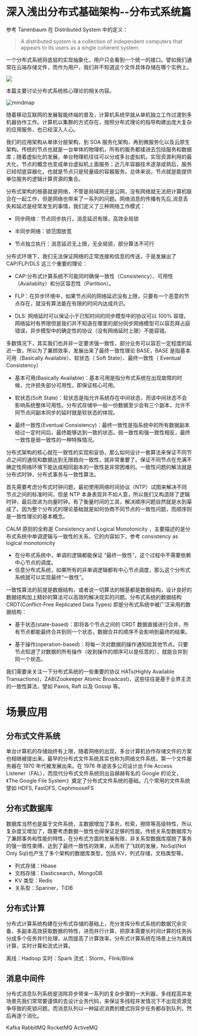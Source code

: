 # 深入浅出分布式基础架构--分布式系统篇

参考 Tanenbaum 在 Distributed System 中的定义：

> A distributed system is a collection of independent computers that appears to its users as a single coherent system.

一个分布式系统将底层的实现抽象化，用户只会看到一个统一的接口。譬如我们通常在云端存储文件，而作为用户，我们并不知道这个文件具体存储在哪个实例上。

![](https://i.postimg.cc/GhmVHR43/image.png)

本篇主要讨论分布式系统核心理论的相关内容。

![mindmap](https://i.postimg.cc/GtrwtKbg/image.png)

随着移动互联网的发展智能终端的普及，计算机系统早就从单机独立工作过渡到多机器协作工作。计算机以集群的方式存在，按照分布式理论的指导构建出庞大复杂的应用服务，也已经深入人心。

我们的应用架构从单体分层架构，到 SOA 服务化架构，再到微服务化以及云原生架构。传统的节点也就是一台单体的物理机，所有的服务都揉进去包括服务和数据库；随着虚拟化的发展，单台物理机往往可以分成多台虚拟机，实现资源利用的最大化，节点的概念也变成单台虚拟机上面服务；近几年容器技术逐渐成熟后，服务已经彻底容器化，也就是节点只是轻量级的容器服务。总体来说，节点就是能提供单位服务的逻辑计算资源的集合。

分布式架构的根基就是网络，不管是局域网还是公网，没有网络就无法把计算机联合在一起工作，但是网络也带来了一系列的问题。网络消息的传播有先后,消息丢失和延迟是经常发生的事情，我们定义了三种网络工作模式：

- 同步网络：节点同步执行，消息延迟有限，高效全局锁

- 半同步网络：锁范围放宽

- 节点独立执行：消息延迟无上限，无全局锁，部分算法不可行

分布式环境下，我们无法保证网络的正常连接和信息的传送，于是发展出了 CAP/FLP/DLS 这三个重要的理论：

- CAP:分布式计算系统不可能同时确保一致性（Consistency）、可用性（Availablity）和分区容忍性（Partition）。

- FLP：在异步环境中，如果节点间的网络延迟没有上限，只要有一个恶意的节点存在，就没有算法能在有限的时间内达成共识。

- DLS: 网络延时可以保证小于已知时间的同步模型中的协议可以 100% 容错，网络延时有界限但是我们并不知道在哪里的部分同步网络模型可以容忍拜占庭错误，异步模型中的确定性的协议（没有网络延时上限）不能容错。

多数情况下，其实我们也并非一定要求强一致性，部分业务可以容忍一定程度的延迟一致，所以为了兼顾效率，发展出来了最终一致性理论 BASE，BASE 是指基本可用（Basically Available）、软状态（ Soft State）、最终一致性（ Eventual Consistency）

- 基本可用(Basically Available)：基本可用是指分布式系统在出现故障的时候，允许损失部分可用性，即保证核心可用。

- 软状态(Soft State)：软状态是指允许系统存在中间状态，而该中间状态不会影响系统整体可用性。分布式存储中一般一份数据至少会有三个副本，允许不同节点间副本同步的延时就是软状态的体现。

- 最终一致性(Eventual Consistency)：最终一致性是指系统中的所有数据副本经过一定时间后，最终能够达到一致的状态。弱一致性和强一致性相反，最终一致性是弱一致性的一种特殊情况。

分布式架构的核心就在一致性的实现和妥协，那么如何设计一套算法来保证不同节点之间的通信和数据达到无限趋向一致性，就非常重要了。保证不同节点在充满不确定性网络环境下能达成相同副本的一致性是非常困难的。一致性问题的解法就是分布式时钟，分布式事务与一致性算法。

首先需要考虑分布式时钟问题，最初使用网络时间协议（NTP）试图来解决不同节点之间的标准时间，但是 NTP 本身表现并不如人意，所以我们又构造除了逻辑时钟，最后改进为向量时钟。有了衡量时间的工具，解决顺序问题自然就是水到渠成了。因为整个分布式的理论基础就是如何协商不同节点的一致性问题，而顺序则是一致性理论的基本概念。

CALM 原则的全称是 Consistency and Logical Monotonicity ，主要描述的是分布式系统中单调逻辑与一致性的关系，它的内容如下，参考 consistency as logical monotonicity

- 在分布式系统中，单调的逻辑都能保证 “最终一致性”，这个过程中不需要依赖中心节点的调度。
- 任意分布式系统，如果所有的非单调逻辑都有中心节点调度，那么这个分布式系统就可以实现最终“一致性”。

一致性算法的前提是数据结构，或者说一切算法的根基都是数据结构，设计良好的数据结构加上精妙的算法可以高效的解决现实的问题。分布式系统的数据结构 CRDT(Conflict-Free Replicated Data Types) 即是分布式系统中被广泛采用的数据结构：

- 基于状态(state-based)：即将各个节点之间的 CRDT 数据直接进行合并，所有节点都能最终合并到同一个状态，数据合并的顺序不会影响到最终的结果。

- 基于操作(operation-based)：将每一次对数据的操作通知给其他节点。只要节点知道了对数据的所有操作（收到操作的顺序可以是任意的），就能合并到同一个状态。

我们需要来关注一下分布式系统的一些重要的协议 HATs(Highly Available Transactions)，ZAB(Zookeeper Atomic Broadcast)，这些往往是基于业界主流的一致性算法，譬如 Paxos, Raft 以及 Gossip 等。

# 场景应用

## 分布式文件系统

单台计算机的存储始终有上限，随着网络的出现，多台计算机协作存储文件的方案也相继被提出来。最早的分布式文件系统其实也称为网络文件系统，第一个文件服务器在 1970 年代被发展出来。在 1976 年迪吉多公司设计出 File Access Listener（FAL），而现代分布式文件系统则出自赫赫有名的 Google 的论文，《The Google File System》奠定了分布式文件系统的基础。几个常用的文件系统譬如 HDFS, FastDFS, CephmooseFS

## 分布式数据库

数据库当然也是属于文件系统，主数据增加了事务，检索，擦除等高级特性，所以复杂度又增加了，既要考虑数据一致性也得保证足够的性能。传统关系型数据库为了兼顾事务和性能的特性，在分布式方面的发展有限，非关系型数据库摆脱了事务的强一致性束缚，达到了最终一致性的效果，从而有了飞跃的发展，NoSql(Not Only Sql)也产生了多个架构的数据库类型，包括 KV，列式存储，文档类型等。

- 列式存储：Hbase
- 文档存储：Elasticsearch，MongoDB
- KV 类型：Redis
- 关系型：Spanner，TiDB

## 分布式计算

分布式计算系统构建在分布式存储的基础上，充分发挥分布式系统的数据冗余灾备，多副本高效获取数据的特性，进而并行计算，把原本需要长时间计算的任务拆分成多个任务并行处理，从而提高了计算效率。分布式计算系统在场景上分为离线计算，实时计算和流式计算。

离线：Hadoop
实时：Spark
流式：Storm，Flink/Blink

## 消息中间件

分布式消息队列系统是消除异步带来一系列的复杂步骤的一大利器，多线程高并发场景先我们常常要谨慎的去设计业务代码，来保证多线程并发情况下不出现资源竞争导致的死锁问题。而消息队列以一种延迟消费的模式将异步任务都存到队列，然后再逐个消化。

Kafka
RabbitMQ
RocketMQ
ActiveMQ

